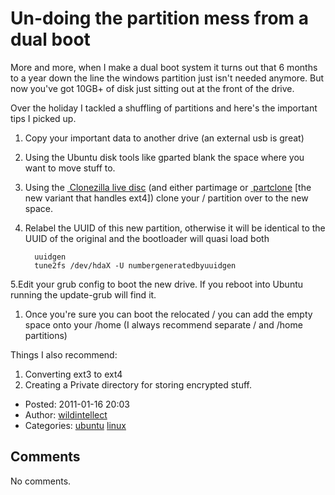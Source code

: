 # Un-doing the partition mess from a dual boot

More and more, when I make a dual boot system it turns out that 6 months to a year down the line the windows partition just isn't needed anymore. But now you've got 10GB+ of disk just sitting out at the front of the drive.

Over the holiday I tackled a shuffling of partitions and here's the important tips I picked up.

1.  Copy your important data to another drive (an external usb is great)
2.  Using the Ubuntu disk tools like gparted blank the space where you want to move stuff to.
3.  Using the <a href="http://clonezilla.org/" class="ext-link"> Clonezilla live disc</a> (and either partimage or <a href="http://partclone.org/" class="ext-link"> partclone</a> \[the new variant that handles ext4\]) clone your / partition over to the new space.
4.  Relabel the UUID of this new partition, otherwise it will be identical to the UUID of the original and the bootloader will quasi load both

          uuidgen
          tune2fs /dev/hdaX -U numbergeneratedbyuuidgen

5.Edit your grub config to boot the new drive. If you reboot into Ubuntu running the update-grub will find it.

1.  Once you're sure you can boot the relocated / you can add the empty space onto your /home (I always recommend separate / and /home partitions)

Things I also recommend:

1.  Converting ext3 to ext4
2.  Creating a Private directory for storing encrypted stuff.

-   Posted: 2011-01-16 20:03
-   Author: [wildintellect](author/wildintellect.html)
-   Categories: [ubuntu](category/ubuntu.html) [linux](category/linux.html)

## Comments

No comments.
